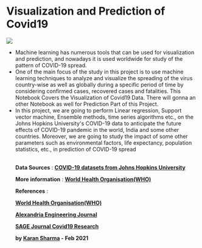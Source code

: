 # **__Visualization and Prediction of Covid19__**
![](https://icc.co.za/wp-content/uploads/2020/04/covid-19.jpg)
<ul>
<li>Machine learning has numerous tools that can be used for visualization and prediction, and nowadays it is used worldwide for study of the pattern of COVID-19 spread.</li> 
<li>One of the main focus of the study in this project is to use machine learning techniques to analyze and visualize the spreading of the virus country-wise as well as globally during a specific period of time by considering confirmed cases, recovered cases and fatalities. This Notebook Covers the Visualization of Covid19 Data. There will gonna an other Notebook as well for Prediction Part of this Project.</li> 
<li>In this project, we are going to perform Linear regression, Support vector machine, Ensemble methods, time series algorithms etc., on the Johns Hopkins University's COVID-19 data to anticipate the future effects of COVID-19 pandemic in the world, India and some other countries. Moreover, we are going to study the impact of some other parameters such as environmental factors, life expectancy, population statistics, etc., in prediction of COVID-19 spread</li> <br/>
  
  
**Data Sources** : __[COVID-19 datasets from Johns Hopkins University](https://github.com/CSSEGISandData/COVID-19)__

**More information** :  __[World Health Organisation(WHO)](https://www.who.int/emergencies/diseases/novel-coronavirus-2019)__

**References** : 

__[World Health Organisation(WHO)](https://www.who.int/emergencies/diseases/novel-coronavirus-2019)__

__[Alexandria Engineering Journal](https://www.sciencedirect.com/science/article/pii/S1110016821001253)__

__[SAGE Journal Covid19 Research](https://journals.sagepub.com/coronavirus)__







**by __[Karan Sharma](https://github.com/KaranSharma18)__ - Feb 2021**
